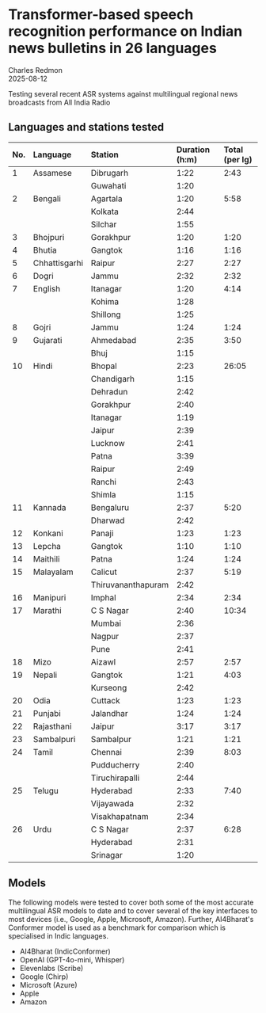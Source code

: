 # Transformer-based speech recognition performance on Indian news bulletins in 26 languages

Charles Redmon  
2025-08-12  

Testing several recent ASR systems against multilingual regional news broadcasts from All India Radio

## Languages and stations tested

| No. | Language      | Station            | Duration (h:m) | Total (per lg) |
| :--- | :------------ | :----------------- | :-------------- | :-------------- |
| 1   | Assamese      | Dibrugarh          | 1:22           | 2:43           |
|     |               | Guwahati           | 1:20           |                |
| 2   | Bengali       | Agartala           | 1:20           | 5:58           |
|     |               | Kolkata            | 2:44           |                |
|     |               | Silchar            | 1:55           |                |
| 3   | Bhojpuri      | Gorakhpur          | 1:20           | 1:20           |
| 4   | Bhutia        | Gangtok            | 1:16           | 1:16           |
| 5   | Chhattisgarhi | Raipur             | 2:27           | 2:27           |
| 6   | Dogri         | Jammu              | 2:32           | 2:32           |
| 7   | English       | Itanagar           | 1:20           | 4:14           |
|     |               | Kohima             | 1:28           |                |
|     |               | Shillong           | 1:25           |                |
| 8   | Gojri         | Jammu              | 1:24           | 1:24           |
| 9   | Gujarati      | Ahmedabad          | 2:35           | 3:50           |
|     |               | Bhuj               | 1:15           |                |
| 10  | Hindi         | Bhopal             | 2:23           | 26:05          |
|     |               | Chandigarh         | 1:15           |                |
|     |               | Dehradun           | 2:42           |                |
|     |               | Gorakhpur          | 2:40           |                |
|     |               | Itanagar           | 1:19           |                |
|     |               | Jaipur             | 2:39           |                |
|     |               | Lucknow            | 2:41           |                |
|     |               | Patna              | 3:39           |                |
|     |               | Raipur             | 2:49           |                |
|     |               | Ranchi             | 2:43           |                |
|     |               | Shimla             | 1:15           |                |
| 11  | Kannada       | Bengaluru          | 2:37           | 5:20           |
|     |               | Dharwad            | 2:42           |                |
| 12  | Konkani       | Panaji             | 1:23           | 1:23           |
| 13  | Lepcha        | Gangtok            | 1:10           | 1:10           |
| 14  | Maithili      | Patna              | 1:24           | 1:24           |
| 15  | Malayalam     | Calicut            | 2:37           | 5:19           |
|     |               | Thiruvananthapuram | 2:42           |                |
| 16  | Manipuri      | Imphal             | 2:34           | 2:34           |
| 17  | Marathi       | C S Nagar          | 2:40           | 10:34          |
|     |               | Mumbai             | 2:36           |                |
|     |               | Nagpur             | 2:37           |                |
|     |               | Pune               | 2:41           |                |
| 18  | Mizo          | Aizawl             | 2:57           | 2:57           |
| 19  | Nepali        | Gangtok            | 1:21           | 4:03           |
|     |               | Kurseong           | 2:42           |                |
| 20  | Odia          | Cuttack            | 1:23           | 1:23           |
| 21  | Punjabi       | Jalandhar          | 1:24           | 1:24           |
| 22  | Rajasthani    | Jaipur             | 3:17           | 3:17           |
| 23  | Sambalpuri    | Sambalpur          | 1:21           | 1:21           |
| 24  | Tamil         | Chennai            | 2:39           | 8:03           |
|     |               | Pudducherry        | 2:40           |                |
|     |               | Tiruchirapalli     | 2:44           |                |
| 25  | Telugu        | Hyderabad          | 2:33           | 7:40           |
|     |               | Vijayawada         | 2:32           |                |
|     |               | Visakhapatnam      | 2:34           |                |
| 26  | Urdu          | C S Nagar          | 2:37           | 6:28           |
|     |               | Hyderabad          | 2:31           |                |
|     |               | Srinagar           | 1:20           |                |


## Models

The following models were tested to cover both some of the most accurate 
multilingual ASR models to date and to cover several of the key interfaces 
to most devices (i.e., Google, Apple, Microsoft, Amazon). Further, AI4Bharat's 
Conformer model is used as a benchmark for comparison which is specialised in 
Indic languages.

- AI4Bharat (IndicConformer)
- OpenAI (GPT-4o-mini, Whisper)
- Elevenlabs (Scribe)
- Google (Chirp)
- Microsoft (Azure)
- Apple
- Amazon


